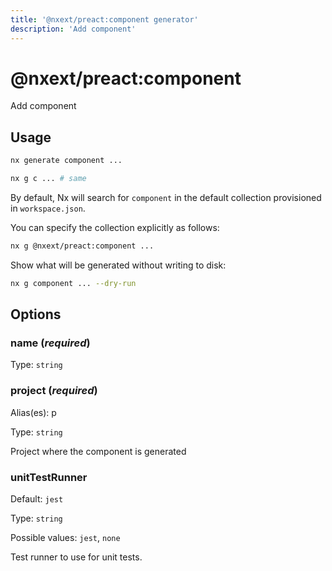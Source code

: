 ```yaml
---
title: '@nxext/preact:component generator'
description: 'Add component'
---
```


# @nxext/preact:component

Add component

## Usage

```bash
nx generate component ...
```

```bash
nx g c ... # same
```

By default, Nx will search for `component` in the default collection provisioned in `workspace.json`.

You can specify the collection explicitly as follows:

```bash
nx g @nxext/preact:component ...
```

Show what will be generated without writing to disk:

```bash
nx g component ... --dry-run
```

## Options

### name (_**required**_)

Type: `string`

### project (_**required**_)

Alias(es): p

Type: `string`

Project where the component is generated

### unitTestRunner

Default: `jest`

Type: `string`

Possible values: `jest`, `none`

Test runner to use for unit tests.
